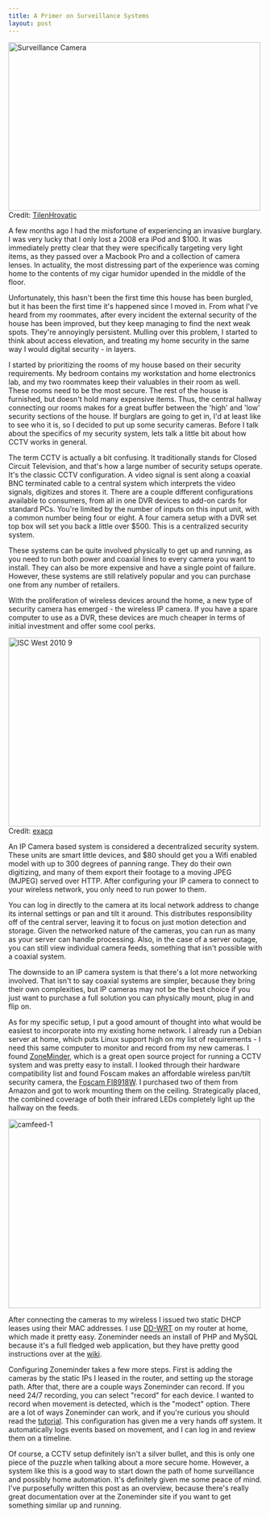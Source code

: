 ```yaml
---
title: A Primer on Surveillance Systems
layout: post
---
```


<div class="inline-image">
  <a href="http://www.flickr.com/photos/92260580@N04/8469741533/"
  title="Surveillance Camera by Lontran, on Flickr"><img
  src="http://farm9.staticflickr.com/8371/8469741533_9cd92589c3.jpg" width="500"
  height="334" alt="Surveillance Camera"></a>
  <footer>Credit:
    <a href="http://pixabay.com/en/surveillance-camera-camera-control-23037/">
      TilenHrovatic
    </a>
  </footer>
</div>

A few months ago I had the misfortune of experiencing an invasive burglary. I
was very lucky that I only lost a 2008 era iPod and $100. It was immediately
pretty clear that they were specifically targeting very light items, as they
passed over a Macbook Pro and a collection of camera lenses. In actuality, the
most distressing part of the experience was coming home to the contents of my
cigar humidor upended in the middle of the floor.

Unfortunately, this hasn't been the first time this house has been burgled, but
it has been the first time it's happened since I moved in. From what I've heard
from my roommates, after every incident the external security of the house has
been improved, but they keep managing to find the next weak spots. They're
annoyingly persistent. Mulling over this problem, I started to think about
access elevation, and treating my home security in the same way I would digital
security - in layers.

I started by prioritizing the rooms of my house based on their security
requirements. My bedroom contains my workstation and home electronics lab, and
my two roommates keep their valuables in their room as well. These rooms need to
be the most secure. The rest of the house is furnished, but doesn't hold many
expensive items. Thus, the central hallway connecting our rooms makes for a
great buffer between the 'high' and 'low' security sections of the house. If
burglars are going to get in, I'd at least like to see who it is, so I decided
to put up some security cameras. Before I talk about the specifics of my
security system, lets talk a little bit about how CCTV works in general.

The term CCTV is actually a bit confusing. It traditionally stands for Closed
Circuit Television, and that's how a large number of security setups operate.
It's the classic CCTV configuration. A video signal is sent along a coaxial BNC
terminated cable to a central system which interprets the video signals,
digitizes and stores it. There are a couple different configurations available
to consumers, from all in one DVR devices to add-on cards for standard PCs.
You're limited by the number of inputs on this input unit, with a common number
being four or eight. A four camera setup with a DVR set top box will set you
back a little over $500. This is a centralized security system.

These systems can be quite involved physically to get up and running, as you
need to run both power and coaxial lines to every camera you want to install.
They can also be more expensive and have a single point of failure. However,
these systems are still relatively popular and you can purchase one from any
number of retailers.

With the proliferation of wireless devices around the home, a new type of
security camera has emerged - the wireless IP camera. If you have a spare
computer to use as a DVR, these devices are much cheaper in terms of initial
investment and offer some cool perks.

<div class="inline-image">
  <a href="http://www.flickr.com/photos/exacq/4467447316/" title="ISC West 2010 9
  by exacq, on Flickr"><img
  src="http://farm5.staticflickr.com/4037/4467447316_27fb6a0680.jpg" width="500"
  height="375" alt="ISC West 2010 9"></a>
  <footer>Credit:
    <a href="http://www.flickr.com/photos/exacq/4467447316/">
      exacq
    </a>
  </footer>
</div>

An IP Camera based system is considered a decentralized security system. These
units are smart little devices, and $80 should get you a Wifi enabled model with
up to 300 degrees of panning range. They do their own digitizing, and many of
them export their footage to a moving JPEG (MJPEG) served over HTTP. After
configuring your IP camera to connect to your wireless network, you only need to
run power to them.

You can log in directly to the camera at its local network address to change its
internal settings or pan and tilt it around. This distributes responsibility off
of the central server, leaving it to focus on just motion detection and storage.
Given the networked nature of the cameras, you can run as many as your server
can handle processing. Also, in the case of a server outage, you can still view
individual camera feeds, something that isn't possible with a coaxial system.

The downside to an IP camera system is that there's a lot more networking
involved. That isn't to say coaxial systems are simpler, because they bring
their own complexities, but IP cameras may not be the best choice if you just
want to purchase a full solution you can physically mount, plug in and flip on.

As for my specific setup, I put a good amount of thought into what would be
easiest to incorporate into my existing home network. I already run a Debian
server at home, which puts Linux support high on my list of requirements - I
need this same computer to monitor and record from my new cameras. I found
[ZoneMinder][1], which is a great open source project for running a CCTV system
and was pretty easy to install. I looked through their hardware compatibility
list and found Foscam makes an affordable wireless pan/tilt security camera, the
[Foscam FI8918W][2]. I purchased two of them from Amazon and got to work
mounting them on the ceiling. Strategically placed, the combined coverage of
both their infrared LEDs completely light up the hallway on the feeds.

<div class="inline-image">
  <a href="http://www.flickr.com/photos/92260580@N04/8466952501/"
  title="camfeed-1 by Lontran, on Flickr"><img
  src="http://farm9.staticflickr.com/8100/8466952501_b36107e8f6.jpg" width="500"
  height="375" alt="camfeed-1"></a>
</div>

After connecting the cameras to my wireless I issued two static DHCP leases
using their MAC addresses. I use [DD-WRT][3] on my router at home, which made it
pretty easy. Zoneminder needs an install of PHP and MySQL because it's a full
fledged web application, but they have pretty good instructions over at the
[wiki][4].

Configuring Zoneminder takes a few more steps. First is adding the cameras by
the static IPs I leased in the router, and setting up the storage path. After
that, there are a couple ways Zoneminder can record. If you need 24/7 recording,
you can select "record" for each device. I wanted to record when movement is
detected, which is the "modect" option. There are a lot of ways Zoneminder can
work, and if you're curious you should read the [tutorial][5]. This
configuration has given me a very hands off system. It automatically logs events
based on movement, and I can log in and review them on a timeline.

Of course, a CCTV setup definitely isn't a silver bullet, and this is only one
piece of the puzzle when talking about a more secure home. However, a system
like this is a good way to start down the path of home surveillance and possibly
home automation. It's definitely given me some peace of mind. I've purposefully
written this post as an overview, because there's really great documentation
over at the Zoneminder site if you want to get something similar up and running.

[1]: http://www.zoneminder.com/
[2]: http://amzn.to/12hCt0s 
[3]: http://www.dd-wrt.com/
[4]: http://www.zoneminder.com/wiki/index.php/Main_Documentation
[5]: http://www.zoneminder.com/wiki/index.php/Main_Documentation#Tutorial

